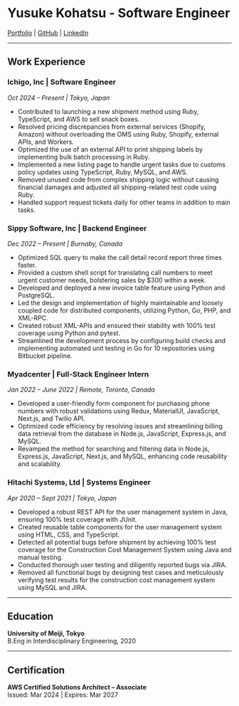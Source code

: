 # Yusuke Kohatsu - Software Engineer

[Portfolio](https://yk-jp.github.io/portfolio/) | [GitHub](https://github.com/yk-jp) | [LinkedIn](https://www.linkedin.com/in/yusukekohatsu/)

---

## Work Experience

### Ichigo, Inc | Software Engineer

_Oct 2024 – Present | Tokyo, Japan_

- Contributed to launching a new shipment method using Ruby, TypeScript, and AWS to sell snack boxes.
- Resolved pricing discrepancies from external services (Shopify, Amazon) without overloading the OMS using Ruby, Shopify, external APIs, and Workers.
- Optimized the use of an external API to print shipping labels by implementing bulk batch processing in Ruby.
- Implemented a new listing page to handle urgent tasks due to customs policy updates using TypeScript, Ruby, MySQL, and AWS.
- Removed unused code from complex shipping logic without causing financial damages and adjusted all shipping-related test code using Ruby.
- Handled support request tickets daily for other teams in addition to main tasks.

### Sippy Software, Inc | Backend Engineer

_Dec 2022 – Present | Burnaby, Canada_

- Optimized SQL query to make the call detail record report three times faster.
- Provided a custom shell script for translating call numbers to meet urgent customer needs, bolstering sales by $300 within a week.
- Developed and deployed a new invoice table feature using Python and PostgreSQL.
- Led the design and implementation of highly maintainable and loosely coupled code for distributed components, utilizing Python, Go, PHP, and XML-RPC.
- Created robust XML-APIs and ensured their stability with 100% test coverage using Python and pytest.
- Streamlined the development process by configuring build checks and implementing automated unit testing in Go for 10 repositories using Bitbucket pipeline.

### Myadcenter | Full-Stack Engineer Intern

_Jan 2022 – June 2022 | Remote, Toronto, Canada_

- Developed a user-friendly form component for purchasing phone numbers with robust validations using Redux, MaterialUI, JavaScript, Next.js, and Twilio API.
- Optimized code efficiency by resolving issues and streamlining billing data retrieval from the database in Node.js, JavaScript, Express.js, and MySQL.
- Revamped the method for searching and filtering data in Node.js, Express.js, JavaScript, Next.js, and MySQL, enhancing code reusability and scalability.

### Hitachi Systems, Ltd | Systems Engineer

_Apr 2020 – Sept 2021 | Tokyo, Japan_

- Developed a robust REST API for the user management system in Java, ensuring 100% test coverage with JUnit.
- Created reusable table components for the user management system using HTML, CSS, and TypeScript.
- Detected all potential bugs before shipment by achieving 100% test coverage for the Construction Cost Management System using Java and manual testing.
- Conducted thorough user testing and diligently reported bugs via JIRA.
- Removed all functional bugs by designing test cases and meticulously verifying test results for the construction cost management system using MySQL and JIRA.

---

## Education

**University of Meiji, Tokyo**  
B.Eng in Interdisciplinary Engineering, 2020

---

## Certification

**AWS Certified Solutions Architect – Associate**  
Issued: Mar 2024 | Expires: Mar 2027
